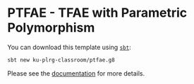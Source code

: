 # PTFAE - TFAE with Parametric Polymorphism

You can download this template using [`sbt`](https://www.scala-sbt.org/):
```bash
sbt new ku-plrg-classroom/ptfae.g8
```

Please see the [documentation](https://github.com/ku-plrg-classroom/docs/tree/main/cose212/ptfae) for more details.
